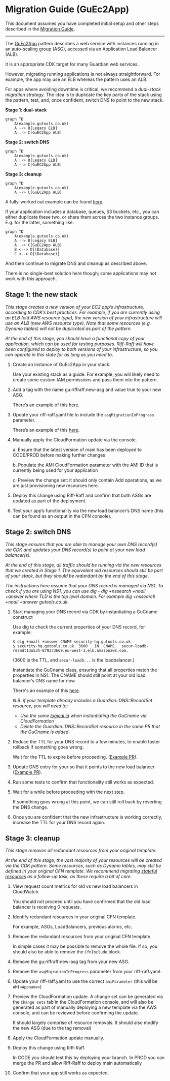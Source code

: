 # Migration Guide (GuEc2App)

This document assumes you have completed initial setup and other steps described
in the [Migration Guide](./migration-guide.md).

---

The [GuEc2App](https://guardian.github.io/cdk/classes/patterns.GuEc2App.html)
pattern describes a web service with instances running in an auto-scaling group
(ASG), accessed via an Application Load Balancer (ALB).

It is an appropriate CDK target for many Guardian web services.

However, migrating running applications is not always straightforward. For
example, the app may use an ELB whereas the pattern uses an ALB.

For apps where avoiding downtime is critical, we recommend a _dual-stack
migration strategy_. The idea is to duplicate the key parts of the stack using
the pattern, test, and, once confident, switch DNS to point to the new stack.

**Stage 1: dual-stack**

```mermaid
graph TD
    A(example.gutools.co.uk)
    A --> B[Legacy ELB]
    A .-> C[GuEC2App ALB]
```

**Stage 2: switch DNS**

```mermaid
graph TD
    A(example.gutools.co.uk)
    A .-> B[Legacy ELB]
    A --> C[GuEC2App ALB]
```

**Stage 3: cleanup**

```mermaid
graph TD
    A(example.gutools.co.uk)
    A --> C[GuEC2App ALB]
```

A fully-worked out example can be found
[here](https://github.com/guardian/amigo/pulls?q=is%3Apr+is%3Aclosed+author%3Aakash1810+label%3Acfn-yaml-to-cdk).

If your application includes a database, queues, S3 buckets, etc., you can either
duplicate these two, or share them across the two instance groups. E.g. for the
latter, something like:

```mermaid
graph TD
    A(example.gutools.co.uk)
    A --> B[Legacy ELB]
    A .-> C[GuEC2App ALB]
    B <--> D[(Database)]
    C <--> D[(Database)]
```

And then continue to migrate DNS and cleanup as described above.

There is no single-best solution here though; some applications may not work
with this approach.

## Stage 1: the new stack

_This stage creates a new version of your EC2 app’s infrastructure, according to
CDK’s best practices. For example, if you are currently using an ELB (old AWS
resource type), the new version of your infrastructure will use an ALB (new AWS
resource type). Note that some resources (e.g. Dynamo tables) will not be
duplicated as part of the pattern._

_At the end of this stage, you should have a functional copy of your
application, which can be used for testing purposes. Riff-Raff will have been
configured to deploy to both versions of your infrastructure, so you can operate
in this state for as long as you need to._

1.  Create an instance of GuEc2App in your stack.

    Use your existing stack as a guide. For example, you will likely need to
    create some custom IAM permissions and pass them into the pattern.

2.  Add a tag with the name gu:riffraff:new-asg and value true to your new ASG.

    There’s an example of this
    [here](https://github.com/guardian/amigo/pull/632/files#diff-78d894e83ca4cb48af587f94e9f8986cc0592d412273ef99246b30c644ae5098R303-R308).

3.  Update your riff-raff.yaml file to include the `asgMigrationInProgress` parameter.

    There’s an example of this
    [here](https://github.com/guardian/amigo/pull/632/files#diff-8bd759df9f9dfeeb4ba5ee57a1c7a0a3563f8281a526b49854ecb6972102aaa8R10).

4.  Manually apply the CloudFormation update via the console.

    a. Ensure that the latest version of main has been deployed to CODE/PROD
    before making further changes

    b. Populate the AMI<App> CloudFormation parameter with the AMI ID that is
    currently being used for your application

    c. Preview the change set: it should only contain Add operations, as we are
    just provisioning new resources here.

5.  Deploy this change using Riff-Raff and confirm that both ASGs are updated
    as part of the deployment.

6.  Test your app’s functionality via the new load balancer’s DNS name (this can
    be found as an output in the CFN console).

## Stage 2: switch DNS

_This stage ensures that you are able to manage your own DNS record(s) via CDK and updates your DNS record(s) to point at your new load balancer(s)._

_At the end of this stage, all traffic should be running via the new resources that we created in Stage 1. The equivalent old resources should still be part of your stack, but they should be redundant by the end of this stage._

_The instructions here assume that your DNS record is managed via NS1. To check if you are using NS1, you can use dig - dig +nssearch +noall +answer <TLD> where TLD is the top level domain. For example dig +nssearch +noall +answer gutools.co.uk._

1.  Start managing your DNS record via CDK by instantiating a GuCname construct

    Use dig to check the current properties of your DNS record, for example:

    ```
    $ dig +noall +answer CNAME security-hq.gutools.co.uk
    $ security-hq.gutools.co.uk. 3600	IN	CNAME	secur-loadb-re7mdt13o53h-879373669.eu-west-1.elb.amazonaws.com.
    ```

    (3600 is the TTL, and `secur-loadb...` is the loadbalancer.)

    Instantiate the GuCname class, ensuring that all properties match the
    properties in NS1. The CNAME should still point at your old load balancer’s
    DNS name for now.

    There's an example of this
    [here](https://github.com/guardian/security-hq/pull/336/files#diff-f38efbe4db4fb3d00ad6e3d6792a8d0e4fa818b3b974cb9d012ce2e81a242bfc).

    _N.B. if your template already includes a Guardian::DNS::RecordSet resource,
    you will need to:_

    - _Use the same [logical
      id](https://docs.aws.amazon.com/AWSCloudFormation/latest/UserGuide/resources-section-structure.html)
      when instantiating the GuCname via CloudFormation_
    - _Delete the Guardian::DNS::RecordSet resource in the same PR that the
      GuCname is added_

2.  Reduce the TTL for your DNS record to a few minutes, to enable faster rollback if something goes wrong.

    Wait for the TTL to expire before proceeding. ([Example
    PR](https://github.com/guardian/security-hq/pull/338/files)).

3.  Update DNS entry for your so that it points to the new load balancer
    ([Example PR](https://github.com/guardian/security-hq/pull/339/files)).

4.  Run some tests to confirm that functionality still works as expected.

5.  Wait for a while before proceeding with the next step.

    If something goes wrong at this point, we can still roll back by reverting
    the DNS change.

6.  Once you are confident that the new infrastructure is working correctly, increase the TTL for your DNS record again.

## Stage 3: cleanup

_This stage removes all redundant resources from your original template._

_At the end of this stage, the vast majority of your resources will be created
via the CDK pattern. Some resources, such as Dynamo tables, may still be defined
in your original CFN template. We recommend migrating [stateful resources](stateful-resources.md) as
a follow-up task, as these require a bit of care._

1. View request count metrics for old vs new load balancers in CloudWatch.

   You should not proceed until you have confirmed that the old load balancer is
   receiving 0 requests.

2. Identify redundant resources in your original CFN template.

   For example, ASGs, LoadBalancers, previous alarms, etc.

3. Remove the redundant resources from your original CFN template.

   In simple cases it may be possible to remove the whole file. If so, you
   should also be able to remove the `CfnInclude` block.

4. Remove the gu:riffraff:new-asg tag from your new ASG.

5. Remove the `asgMigrationInProgress` parameter from your riff-raff.yaml.

6. Update your riff-raff.yaml to use the correct `amiParameter` (this will be `AMI<Appname>`)

7. Preview the CloudFormation update. A change set can be generated via the
   `Change sets` tab in the CloudFormation console, and will also be generated
   as part of manually deploying a new template via the AWS console, and can be
   reviewed before confirming the update.

   It should largely comprise of resource removals. It should also modify the
   new ASG (due to the tag removal)

8. Apply the CloudFormation update manually.

9. Deploy this change using Riff-Raff.

   In CODE you should test this by deploying your branch. In PROD you can merge
   the PR and allow Riff-Raff to deploy main automatically

10. Confirm that your app still works as expected.
